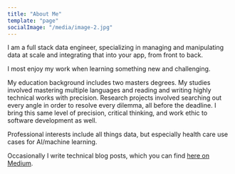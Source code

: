 ```yaml
---
title: "About Me"
template: "page"
socialImage: "/media/image-2.jpg"
---
```


I am a full stack data engineer, specializing in managing and manipulating data at scale and integrating that into your app, from front to back. 

I most enjoy my work when learning something new and challenging. 

My education background includes two masters degrees. My studies involved mastering multiple languages and reading and writing highly technical works with precision. Research projects involved searching out every angle in order to resolve every dilemma, all before the deadline. I bring this same level of precision, critical thinking, and work ethic to software development as well. 

Professional interests include all things data, but especially health care use cases for AI/machine learning. 

Occasionally I write technical blog posts, which you can find [here on Medium](https://medium.com/@rlquey2).
